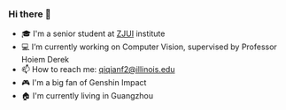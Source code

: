 ### Hi there 👋

- 🎓 I'm a senior student at [ZJUI](https://zjui.intl.zju.edu.cn/) institute
- 💻 I’m currently working on Computer Vision, supervised by Professor Hoiem Derek
- 📫 How to reach me: qiqianf2@illinois.edu
- 🎮 I'm a big fan of Genshin Impact
- 🏠 I'm currently living in Guangzhou
